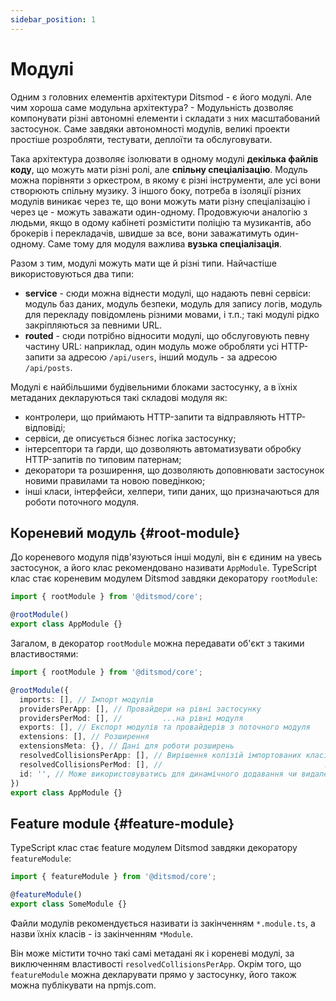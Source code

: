 ```yaml
---
sidebar_position: 1
---
```


# Модулі

Одним з головних елементів архітектури Ditsmod - є його модулі. Але чим хороша саме модульна архітектура? - Модульність дозволяє компонувати різні автономні елементи і складати з них масштабований застосунок. Саме завдяки автономності модулів, великі проекти простіше розробляти, тестувати, деплоїти та обслуговувати.

Така архітектура дозволяє ізолювати в одному модулі **декілька файлів коду**, що можуть мати різні ролі, але **спільну спеціалізацію**. Модуль можна порівняти з оркестром, в якому є різні інструменти, але усі вони створюють спільну музику. З іншого боку, потреба в ізоляції різних модулів виникає через те, що вони можуть мати різну спеціалізацію і через це - можуть заважати один-одному. Продовжуючи аналогію з людьми, якщо в одому кабінеті розмістити поліцію та музикантів, або брокерів і перекладачів, швидше за все, вони заважатимуть один-одному. Саме тому для модуля важлива **вузька спеціалізація**.

Разом з тим, модулі можуть мати ще й різні типи. Найчастіше використовуються два типи:

- **service** - сюди можна віднести модулі, що надають певні сервіси: модуль баз даних, модуль безпеки, модуль для запису логів, модуль для перекладу повідомлень різними мовами, і т.п.; такі модулі рідко закріпляються за певними URL.
- **routed** - сюди потрібно відносити модулі, що обслуговують певну частину URL: наприклад, один модуль може обробляти усі HTTP-запити за адресою `/api/users`, інший модуль - за адресою `/api/posts`.

Модулі є найбільшими будівельними блоками застосунку, а в їхніх метаданих декларуються такі складові модуля як:
- контролери, що приймають HTTP-запити та відправляють HTTP-відповіді;
- сервіси, де описується бізнес логіка застосунку;
- інтерсептори та ґарди, що дозволяють автоматизувати обробку HTTP-запитів по типовим патернам;
- декоратори та розширення, що дозволяють доповнювати застосунок новими правилами та новою поведінкою;
- інші класи, інтерфейси, хелпери, типи даних, що призначаються для роботи поточного модуля.

## Кореневий модуль {#root-module}

До кореневого модуля підв'язуються інші модулі, він є єдиним на увесь застосунок, а його клас рекомендовано називати `AppModule`. TypeScript клас стає кореневим модулем Ditsmod завдяки декоратору `rootModule`:

```ts
import { rootModule } from '@ditsmod/core';

@rootModule()
export class AppModule {}
```

Загалом, в декоратор `rootModule` можна передавати об'єкт з такими властивостями:

```ts
import { rootModule } from '@ditsmod/core';

@rootModule({
  imports: [], // Імпорт модулів
  providersPerApp: [], // Провайдери на рівні застосунку
  providersPerMod: [], //         ...на рівні модуля
  exports: [], // Експорт модулів та провайдерів з поточного модуля
  extensions: [], // Розширення
  extensionsMeta: {}, // Дані для роботи розширень
  resolvedCollisionsPerApp: [], // Вирішення колізій імпортованих класів на рівні застосунку
  resolvedCollisionsPerMod: [], //                                    ...на рівні модуля
  id: '', // Може використовуватись для динамічного додавання чи видалення модулів
})
export class AppModule {}
```

## Feature module {#feature-module}

TypeScript клас стає feature модулем Ditsmod завдяки декоратору `featureModule`:

```ts
import { featureModule } from '@ditsmod/core';

@featureModule()
export class SomeModule {}
```

Файли модулів рекомендується називати із закінченням `*.module.ts`, а назви їхніх класів - із закінченням `*Module`.

Він може містити точно такі самі метадані як і кореневі модулі, за виключенням властивості `resolvedCollisionsPerApp`. Окрім того, що `featureModule` можна декларувати прямо у застосунку, його також можна публікувати на npmjs.com.

[1]: https://www.npmjs.com/package/reflect-metadata
